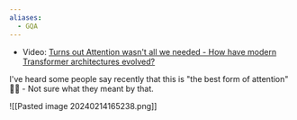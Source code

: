 ```yaml
---
aliases:
  - GQA
---
```

- Video: [Turns out Attention wasn't all we needed - How have modern Transformer architectures evolved?](https://youtu.be/mVLO9PHFc0I?si=rilWUkZy9z8zoFHq)

I've heard some people say recently that this is "the best form of attention" 🤷‍♂️ - Not sure what they meant by that.

![[Pasted image 20240214165238.png]]
